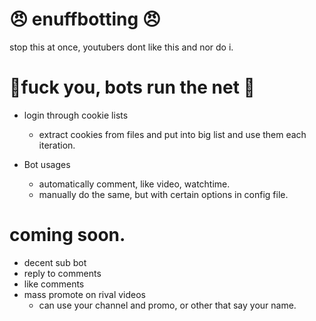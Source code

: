 # 😠 enuffbotting 😠
stop this at once, youtubers dont like this and nor do i.

# 🎉fuck you, bots run the net 🎉
- login through cookie lists
  - extract cookies from files and put into big list and use them each iteration.

- Bot usages
  - automatically comment, like video, watchtime.
  - manually do the same, but with certain options in config file.

# coming soon.
- decent sub bot
- reply to comments
- like comments
- mass promote on rival videos
    - can use your channel and promo, or other that say your name.
